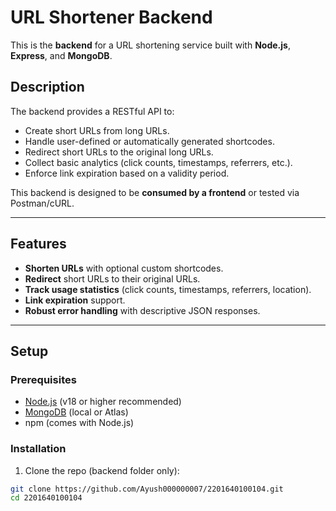 # URL Shortener Backend

This is the **backend** for a URL shortening service built with **Node.js**, **Express**, and **MongoDB**.

## Description
The backend provides a RESTful API to:
- Create short URLs from long URLs.
- Handle user-defined or automatically generated shortcodes.
- Redirect short URLs to the original long URLs.
- Collect basic analytics (click counts, timestamps, referrers, etc.).
- Enforce link expiration based on a validity period.

This backend is designed to be **consumed by a frontend** or tested via Postman/cURL.

---

## Features

- **Shorten URLs** with optional custom shortcodes.
- **Redirect** short URLs to their original URLs.
- **Track usage statistics** (click counts, timestamps, referrers, location).
- **Link expiration** support.
- **Robust error handling** with descriptive JSON responses.

---

## Setup

### Prerequisites

- [Node.js](https://nodejs.org/) (v18 or higher recommended)
- [MongoDB](https://www.mongodb.com/) (local or Atlas)
- npm (comes with Node.js)

### Installation

1. Clone the repo (backend folder only):
```bash
git clone https://github.com/Ayush000000007/2201640100104.git
cd 2201640100104
